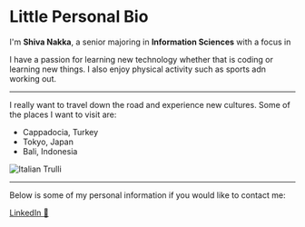 # Little Personal Bio



I'm **Shiva Nakka**, a senior majoring in **Information Sciences** with a focus in 


I have a passion for learning new technology whether that is coding or learning new things. I also enjoy physical activity such as sports adn working out.

----

I really want to travel down the road and experience new cultures. Some of the places I want to visit are:

- Cappadocia, Turkey 
- Tokyo, Japan
- Bali, Indonesia

<img src="[![Ottoman-Cave-Suites](Ottoman-Cave-Suites.jpeg)](https://throughkelseyslens.com/wp-content/uploads/2020/02/Ottoman-Cave-Suites-Roof-819x1024.jpg)" alt="Italian Trulli">

***

Below is some of my personal information if you would like to contact me:

<a href="https://www.linkedin.com/in/shiva-nakka-414204132/">LinkedIn 💼</a>


